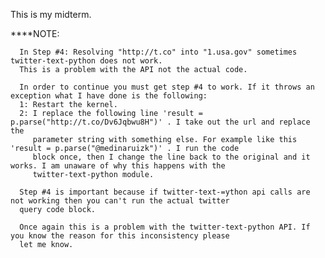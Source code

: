 This is my midterm.

****NOTE:

      In Step #4: Resolving "http://t.co" into "1.usa.gov" sometimes twitter-text-python does not work. 
      This is a problem with the API not the actual code.
      
      In order to continue you must get step #4 to work. If it throws an exception what I have done is the following:
      1: Restart the kernel.
      2: I replace the following line 'result = p.parse("http://t.co/Dv6Jqbwu8H")' . I take out the url and replace the 
         parameter string with something else. For example like this 'result = p.parse("@medinaruizk")' . I run the code 
         block once, then I change the line back to the original and it works. I am unaware of why this happens with the 
         twitter-text-python module. 
         
      Step #4 is important because if twitter-text-=ython api calls are not working then you can't run the actual twitter
      query code block.
      
      Once again this is a problem with the twitter-text-python API. If you know the reason for this inconsistency please
      let me know.
